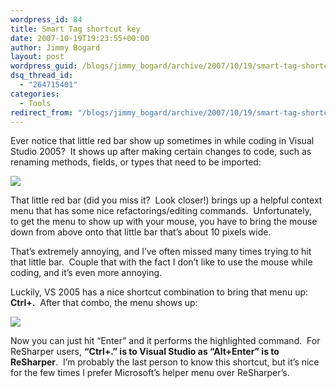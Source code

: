 ```yaml
---
wordpress_id: 84
title: Smart Tag shortcut key
date: 2007-10-19T19:23:55+00:00
author: Jimmy Bogard
layout: post
wordpress_guid: /blogs/jimmy_bogard/archive/2007/10/19/smart-tag-shortcut-key.aspx
dsq_thread_id:
  - "264715401"
categories:
  - Tools
redirect_from: "/blogs/jimmy_bogard/archive/2007/10/19/smart-tag-shortcut-key.aspx/"
---
```

Ever notice that little red bar show up sometimes in while coding in&nbsp;Visual Studio 2005?&nbsp; It shows up after making certain changes to code, such as renaming methods, fields, or types that need to be imported:

![](http://s3.amazonaws.com/grabbagoftimg/smarttag_before.PNG)

That little red bar (did you miss it?&nbsp; Look closer!)&nbsp;brings&nbsp;up a helpful context menu that has some nice refactorings/editing commands.&nbsp; Unfortunately, to&nbsp;get the menu to show up with your mouse, you have to bring the mouse down&nbsp;from above onto that&nbsp;little bar that&#8217;s about 10 pixels wide.

That&#8217;s extremely annoying,&nbsp;and I&#8217;ve often&nbsp;missed many times trying to hit that little bar.&nbsp; Couple that with the fact I don&#8217;t like to use the mouse while coding, and it&#8217;s even more annoying.

Luckily, VS 2005&nbsp;has a nice shortcut combination to&nbsp;bring that menu up: **Ctrl+.**&nbsp; After that combo, the menu shows up:

![](http://s3.amazonaws.com/grabbagoftimg/smarttag_after.PNG)

Now you can just hit &#8220;Enter&#8221; and it performs the highlighted command.&nbsp; For ReSharper users, **&#8220;Ctrl+.&#8221; is to&nbsp;Visual Studio as&nbsp;&#8220;Alt+Enter&#8221; is&nbsp;to ReSharper**.&nbsp; I&#8217;m probably the last person to know this shortcut, but it&#8217;s nice for the few times I prefer Microsoft&#8217;s helper menu over ReSharper&#8217;s.
